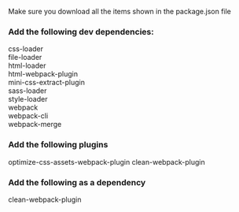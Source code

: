 Make sure you download all the items shown in the package.json file

### Add the following dev dependencies:  
css-loader  
file-loader  
html-loader  
html-webpack-plugin  
mini-css-extract-plugin  
sass-loader  
style-loader  
webpack  
webpack-cli  
webpack-merge

### Add the following plugins
optimize-css-assets-webpack-plugin
clean-webpack-plugin


### Add the following as a dependency

clean-webpack-plugin
